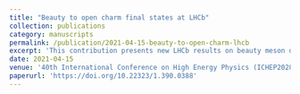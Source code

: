 ```yaml
---
title: "Beauty to open charm final states at LHCb"
collection: publications
category: manuscripts
permalink: /publication/2021-04-15-beauty-to-open-charm-lhcb
excerpt: 'This contribution presents new LHCb results on beauty meson decays to open charm final states, based on Run 1 and Run 2 data, including several new branching fraction measurements and spectroscopy studies of bbar and bsbar systems.'
date: 2021-04-15
venue: '40th International Conference on High Energy Physics (ICHEP2020), PoS(ICHEP2020)390'
paperurl: 'https://doi.org/10.22323/1.390.0388'
---
```

